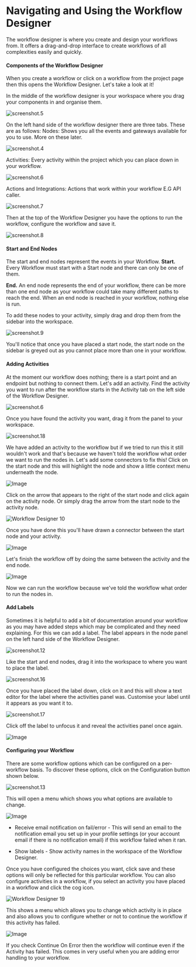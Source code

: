 
# Navigating and Using the Workflow Designer



 
The workflow designer is where you create and design your workflows from. It offers a drag-and-drop interface to create workflows of all complexities easily and quickly.

#### Components of the Workflow Designer

When you create a workflow or click on a workflow from the project page then this opens the Workflow Designer.
Let's take a look at it!
 
In the middle of the workflow designer is your workspace where you drag your components in and organise them.

![screenshot.5](https://docs.toca.io/hs-fs/hubfs/book%20of%20toca%20images/book%20of%20toca%20updated%20images%20(13.10.21)/wfs/screenshot.5.jpg?width=602&name=screenshot.5.jpg) 

On the left hand side of the workflow designer there are three tabs. These are as follows:
Nodes: Shows you all the events and gateways available for you to use. More on these later.

![screenshot.4](https://docs.toca.io/hs-fs/hubfs/book%20of%20toca%20images/book%20of%20toca%20updated%20images%20(13.10.21)/wfs/screenshot.4.jpg?width=602&name=screenshot.4.jpg) 

Activities: Every activity within the project which you can place down in your workflow.

![screenshot.6](https://docs.toca.io/hs-fs/hubfs/book%20of%20toca%20images/book%20of%20toca%20updated%20images%20(13.10.21)/wfs/screenshot.6.jpg?width=602&name=screenshot.6.jpg) 

Actions and Integrations: Actions that work within your workflow E.G API caller.

![screenshot.7](https://docs.toca.io/hs-fs/hubfs/book%20of%20toca%20images/book%20of%20toca%20updated%20images%20(13.10.21)/wfs/screenshot.7.jpg?width=688&name=screenshot.7.jpg) 

Then at the top of the Workflow Designer you have the options to run the workflow, configure the workflow and save it.

![screenshot.8](https://docs.toca.io/hs-fs/hubfs/book%20of%20toca%20images/book%20of%20toca%20updated%20images%20(13.10.21)/wfs/screenshot.8.jpg?width=602&name=screenshot.8.jpg) 


#### Start and End Nodes

The start and end nodes represent the events in your Workflow. 
**Start.** Every Workflow must start with a Start node and there can only be one of them. 

**End.** An end node represents the end of your workflow, there can be more than one end node as your workflow could take many different paths to reach the end. When an end node is reached in your workflow, nothing else is run.

To add these nodes to your activity, simply drag and drop them from the sidebar into the workspace.

![screenshot.9](https://docs.toca.io/hs-fs/hubfs/book%20of%20toca%20images/book%20of%20toca%20updated%20images%20(13.10.21)/wfs/screenshot.9.jpg?width=602&name=screenshot.9.jpg) 

You'll notice that once you have placed a start node, the start node on the sidebar is greyed out as you cannot place more than one in your workflow.

#### Adding Activities

At the moment our workflow does nothing; there is a start point and an endpoint but nothing to connect them.
Let's add an activity. Find the activity you want to run after the workflow starts in the Activity tab on the left side of the Workflow Designer.

![screenshot.6](https://docs.toca.io/hs-fs/hubfs/book%20of%20toca%20images/book%20of%20toca%20updated%20images%20(13.10.21)/wfs/screenshot.6.jpg?width=602&name=screenshot.6.jpg) 

Once you have found the activity you want, drag it from the panel to your workspace.

![screenshot.18](https://docs.toca.io/hs-fs/hubfs/book%20of%20toca%20images/book%20of%20toca%20updated%20images%20(13.10.21)/wfs/screenshot.18.jpg?width=602&name=screenshot.18.jpg) 

We have added an activity to the workflow but if we tried to run this it still wouldn't work and that's because we haven't told the workflow what order we want to run the nodes in.
Let's add some connectors to fix this!
Click on the start node and this will highlight the node and show a little context menu underneath the node.

![Image](https://lh6.googleusercontent.com/olgQ5pYEXs7jzFQH3WW-nmp97OYVrNjBTNHh7WCJgNUn-YscRjyYHobT7jthUe4egbWBKVLoNe8-G23uxAEGevN8ym6PRRAAtHq6MH3RVWJ320NVSLbqQicCU7UF3JKgYQvC5Wsy) 

Click on the arrow that appears to the right of the start node and click again on the activity node. Or simply drag the arrow from the start node to the activity node.

![Workflow Designer 10](https://docs.toca.io/hs-fs/hubfs/Workflow%20Designer%2010.png?width=158&name=Workflow%20Designer%2010.png) 

Once you have done this you'll have drawn a connector between the start node and your activity.

![Image](https://lh6.googleusercontent.com/0_tWB8wyivNNZxMLq6b7DpWgPZrxutFaSjuL5TAlQ96Ai-sZZH4Mm8nuBlsra-iiRNmnrBEz05wrV48qN2wXAFnfi0JFmBb-pTR1PWWuM53tRD9aH7yZ5LFw6JLcn7eVzSsysDA0) 

Let's finish the workflow off by doing the same between the activity and the end node.

![Image](https://lh5.googleusercontent.com/Bn3-XybLRUyChi5KFnRmIKGeRu-XnBiG0TReUICByq1ZcR66u5pKcoaBkH3BKdp_2BQIBh0oi5RsgS2kremR8Z4h-W3RQQDeKyVXkc5Ur3Qj_vXW6l2ym5LQgmeTeCylMGKqOFy-) 

Now we can run the workflow because we've told the workflow what order to run the nodes in.

#### Add Labels

Sometimes it is helpful to add a bit of documentation around your workflow as you may have added steps which may be complicated and they need explaining.
For this we can add a label. The label appears in the node panel on the left hand side of the Workflow Designer.

![screenshot.12](https://docs.toca.io/hs-fs/hubfs/book%20of%20toca%20images/book%20of%20toca%20updated%20images%20(13.10.21)/wfs/screenshot.12.jpg?width=82&name=screenshot.12.jpg) 

Like the start and end nodes, drag it into the workspace to where you want to place the label.

![screenshot.16](https://docs.toca.io/hs-fs/hubfs/book%20of%20toca%20images/book%20of%20toca%20updated%20images%20(13.10.21)/wfs/screenshot.16.jpg?width=602&name=screenshot.16.jpg) 

Once you have placed the label down, click on it and this will show a text editor for the label where the activities panel was.
Customise your label until it appears as you want it to.

![screenshot.17](https://docs.toca.io/hs-fs/hubfs/book%20of%20toca%20images/book%20of%20toca%20updated%20images%20(13.10.21)/wfs/screenshot.17.jpg?width=602&name=screenshot.17.jpg) 

Click off the label to unfocus it and reveal the activities panel once again.

![Image](https://lh3.googleusercontent.com/oBKc7S03_5RO3fL1FqzE1K2Rkx_bzzoojGcwWGXNFjarW8gK1ZWCMMC2zINVLYady2IyeyntP2sTq4Wh6GeMScKrnLXMk3VDXe-rs7FAF4rTAmOL_K9tXvBnpNTACuzJjJ5gfYQ9) 


#### Configuring your Workflow

There are some workflow options which can be configured on a per-workflow basis. To discover these options, click on the Configuration button shown below.

![screenshot.13](https://docs.toca.io/hs-fs/hubfs/book%20of%20toca%20images/book%20of%20toca%20updated%20images%20(13.10.21)/wfs/screenshot.13.jpg?width=602&name=screenshot.13.jpg) 

This will open a menu which shows you what options are available to change.

![Image](https://lh6.googleusercontent.com/_0G5aX0aRW9jT1L1aFSehWUgMk3kyydKKtibs8c9jzNZ3gXyetUkQm584vaNXT3DCz3NGe4CcxCOAJHCSdczgX8PO6dBT5p_QXx4zRQZAt-r--5tHXkQoHp1-1eAdagBDcVZdoQD) 



- Receive email notification on fail/error - This will send an email to the notification email you set up in your profile settings (or your account email if there is no notification email) if this workflow failed when it ran.



- Show labels - Show activity names in the workspace of the Workflow Designer.


Once you have configured the choices you want, click save and these options will only be reflected for this particular workflow.
You can also configure activities in a workflow, if you select an activity you have placed in a workflow and click the cog icon.
 

![Workflow Designer 19](https://docs.toca.io/hs-fs/hubfs/Workflow%20Designer%2019.png?width=590&name=Workflow%20Designer%2019.png) 

This shows a menu which allows you to change which activity is in place and also allows you to configure whether or not to continue the workflow if this activity has failed.

![Image](https://lh3.googleusercontent.com/uFZZBQ-CwFSGISLqfZJTZNdnBhW99aI-x1_VIxcNRCSb7MZTD8NWs_TVwZIt60bANqfjwx7RAfnOxWAElrUT58tVOV_hrLlsb3RlBU9REYDrrL0zzMFCKvKunALdhlm1R871nGuc) 

If you check Continue On Error then the workflow will continue even if the Activity has failed. This comes in very useful when you are adding error handling to your workflow.
 
